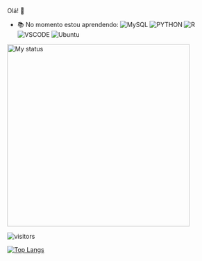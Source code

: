 Olá!  👋

- 📚 No momento estou aprendendo:
 ![MySQL](https://img.shields.io/badge/-MySQL-034959?style=flat-square&logo=mysql&logoColor=white) ![PYTHON](https://img.shields.io/badge/-Python-034959?style=flat-square&logo=python&logoColor=white) ![R](https://img.shields.io/badge/-R-034959?style=flat-square&logo=R&logoColor=white) ![VSCODE](https://img.shields.io/badge/-VScode-034959?style=flat-square&logo=visual-studio&logoColor=white) ![Ubuntu](https://img.shields.io/badge/-ubuntu-034959?style=flat-square&logo=ubuntu&logoColor=white)       

<img title="My status" heigth="320" width="420" src="https://github-readme-stats.vercel.app/api?username=LarissaDepa&hide=issues&count_private=true&icon_color=034959&title_color=012E40&bg_color=f2f2f2f2f2&show_icons=true)"/> 

![visitors](https://visitor-badge.glitch.me/badge?page_id=LarissaDepa.LarissaDepa)



[![Top Langs](https://github-readme-stats.vercel.app/api/top-langs/?username=LarissaDepa&layout=compact)](https://github.com/anuraghazra/github-readme-stats)

